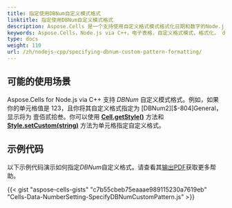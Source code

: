 ```yaml
---
title: 指定使用DBNum自定义模式格式
linktitle: 指定使用DBNum自定义模式格式
description: Aspose.Cells 是一个支持使用自定义格式模式格式化日期和数字的Node.js库。本文展示如何为‘dbnum’自定义格式模式指定，以更好地控制数字显示。
keywords: Aspose.Cells，Node.js via C++，电子表格，自定义格式模式，格式化， dbnum ，控制显示
type: docs
weight: 110
url: /zh/nodejs-cpp/specifying-dbnum-custom-pattern-formatting/
---
```


## **可能的使用场景**

Aspose.Cells for Node.js via C++ 支持 *DBNum* 自定义模式格式。例如，如果你的单元格值是 123，且你将其自定义格式指定为 [DBNum2][$-804]General，显示将为 壹佰贰拾叁。你可以使用 [**Cell.getStyle()**](https://reference.aspose.com/cells/nodejs-cpp/cell/#getStyle--) 方法和 [**Style.setCustom(string)**](https://reference.aspose.com/cells/nodejs-cpp/style/#setCustom-string-) 方法为单元格指定自定义格式。

## **示例代码**

以下示例代码演示如何指定*DBNum*自定义格式。请查看其[输出PDF](43352081.pdf)获取更多帮助。

{{< gist "aspose-cells-gists" "c7b55cbeb75eaaae989115230a7619eb" "Cells-Data-NumberSetting-SpecifyDBNumCustomPattern.js" >}}


